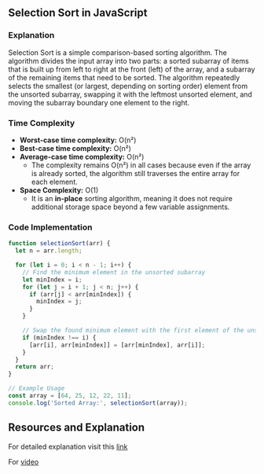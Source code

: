 ## Selection Sort in JavaScript

### Explanation

Selection Sort is a simple comparison-based sorting algorithm. The algorithm divides the input array into two parts: a sorted subarray of items that is built up from left to right at the front (left) of the array, and a subarray of the remaining items that need to be sorted. The algorithm repeatedly selects the smallest (or largest, depending on sorting order) element from the unsorted subarray, swapping it with the leftmost unsorted element, and moving the subarray boundary one element to the right.

### Time Complexity

- **Worst-case time complexity:** O(n²)
- **Best-case time complexity:** O(n²)
- **Average-case time complexity:** O(n²)
  - The complexity remains O(n²) in all cases because even if the array is already sorted, the algorithm still traverses the entire array for each element.
- **Space Complexity:** O(1)
  - It is an **in-place** sorting algorithm, meaning it does not require additional storage space beyond a few variable assignments.

### Code Implementation

```javascript
function selectionSort(arr) {
  let n = arr.length;

  for (let i = 0; i < n - 1; i++) {
    // Find the minimum element in the unsorted subarray
    let minIndex = i;
    for (let j = i + 1; j < n; j++) {
      if (arr[j] < arr[minIndex]) {
        minIndex = j;
      }
    }

    // Swap the found minimum element with the first element of the unsorted subarray
    if (minIndex !== i) {
      [arr[i], arr[minIndex]] = [arr[minIndex], arr[i]];
    }
  }
  return arr;
}

// Example Usage
const array = [64, 25, 12, 22, 11];
console.log('Sorted Array:', selectionSort(array));
```

## Resources and Explanation

For detailed explanation visit this [link](https://takeuforward.org/sorting/selection-sort-algorithm/)

For [video](https://www.youtube.com/watch?v=HGk_ypEuS24&ab_channel=takeUforward)
